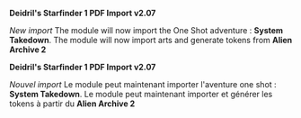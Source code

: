 **Deidril's Starfinder 1 PDF Import v2.07**

*New import*
The module will now import the One Shot adventure : **System Takedown**.
The module will now import arts and generate tokens from **Alien Archive 2**


**Deidril's Starfinder 1 PDF Import v2.07**

*Nouvel import*
Le module peut maintenant importer l'aventure one shot : **System Takedown**.
Le module peut maintenant importer et générer les tokens à partir du **Alien Archive 2**



